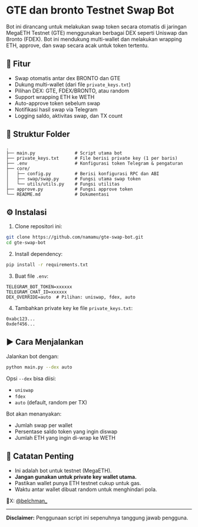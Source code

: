 # GTE dan bronto Testnet Swap Bot

Bot ini dirancang untuk melakukan swap token secara otomatis di jaringan MegaETH Testnet (GTE) menggunakan berbagai DEX seperti Uniswap dan Bronto (FDEX). Bot ini mendukung multi-wallet dan melakukan wrapping ETH, approve, dan swap secara acak untuk token tertentu.

## 🚀 Fitur

- Swap otomatis antar dex BRONTO dan GTE
- Dukung multi-wallet (dari file `private_keys.txt`)
- Pilihan DEX: GTE, FDEX/BRONTO, atau random
- Support wrapping ETH ke WETH
- Auto-approve token sebelum swap
- Notifikasi hasil swap via Telegram
- Logging saldo, aktivitas swap, dan TX count

## 🧩 Struktur Folder

```
.
├── main.py               # Script utama bot
├── private_keys.txt      # File berisi private key (1 per baris)
├── .env                  # Konfigurasi token Telegram & pengaturan
├── core/
│   ├── config.py         # Berisi konfigurasi RPC dan ABI
│   ├── swap/swap.py      # Fungsi utama swap token
│   └── utils/utils.py    # Fungsi utilitas
├── approve.py            # Fungsi approve token
└── README.md             # Dokumentasi
```

## ⚙️ Instalasi

1. Clone repositori ini:
```bash
git clone https://github.com/namamu/gte-swap-bot.git
cd gte-swap-bot
```

2. Install dependency:
```bash
pip install -r requirements.txt
```

3. Buat file `.env`:
```env
TELEGRAM_BOT_TOKEN=xxxxxx
TELEGRAM_CHAT_ID=xxxxxx
DEX_OVERRIDE=auto  # Pilihan: uniswap, fdex, auto
```

4. Tambahkan private key ke file `private_keys.txt`:
```
0xabc123...
0xdef456...
```

## ▶️ Cara Menjalankan

Jalankan bot dengan:
```bash
python main.py --dex auto
```
Opsi `--dex` bisa diisi:
- `uniswap`
- `fdex`
- `auto` (default, random per TX)

Bot akan menanyakan:
- Jumlah swap per wallet
- Persentase saldo token yang ingin diswap
- Jumlah ETH yang ingin di-wrap ke WETH

## 🧪 Catatan Penting
- Ini adalah bot untuk testnet (MegaETH).
- **Jangan gunakan untuk private key wallet utama.**
- Pastikan wallet punya ETH testnet cukup untuk gas.
- Waktu antar wallet dibuat random untuk menghindari pola.

📎X: [@belchman_](https://x.com/belchman_)

---

**Disclaimer:** Penggunaan script ini sepenuhnya tanggung jawab pengguna.
